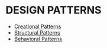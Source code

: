 # DESIGN PATTERNS

* [Creational Patterns](https://github.com/ehsun7b/design-patterns/tree/master/creational-patterns)
* [Structural Patterns](https://github.com/ehsun7b/design-patterns/tree/master/structural-patterns)
* [Behavioral Patterns](https://github.com/ehsun7b/design-patterns/tree/master/behavioral-patterns)